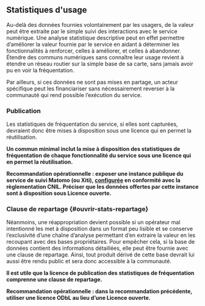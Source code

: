 ## Statistiques d'usage

Au-delà des données fournies volontairement par les usagers, de la valeur peut être extraite par le simple suivi des interactions avec le service numérique. Une analyse statistique descriptive peut en effet permettre d’améliorer la valeur fournie par le service en aidant à déterminer les fonctionnalités à renforcer, celles à améliorer, et celles à abandonner. Étendre des communs numériques sans connaître leur usage revient à étendre un réseau routier sur la simple base de sa carte, sans jamais avoir pu en voir la fréquentation.

Par ailleurs, si ces données ne sont pas mises en partage, un acteur spécifique peut les financiariser sans nécessairement reverser à la communauté qui rend possible l’exécution du service.

### Publication

Les statistiques de fréquentation du service, si elles sont capturées, devraient donc être mises à disposition sous une licence qui en permet la réutilisation.

**Un commun minimal inclut la mise à disposition des statistiques de fréquentation de chaque fonctionnalité du service sous une licence qui en permet la réutilisation.**

**Recommandation opérationnelle : exposer une instance publique du service de suivi Matomo (ou Xiti), [configurée](https://www.cnil.fr/fr/solutions-pour-la-mesure-daudience) en conformité avec la règlementation CNIL. Préciser que les données offertes par cette instance sont à disposition sous Licence ouverte.**

### Clause de repartage {#ouvrir-stats-repartage}

Néanmoins, une réappropriation devient possible si un opérateur mal intentionné les met à disposition dans un format peu lisible et se conserve l’exclusivité d’une chaîne d’analyse permettant d’en extraire la valeur en les recoupant avec des bases propriétaires. Pour empêcher cela, si la base de données contient des informations détaillées, elle peut être fournie avec une clause de repartage. Ainsi, tout produit dérivé de cette base devrait lui aussi être rendu public et sera donc accessible à la communauté.

**Il est utile que la licence de publication des statistiques de fréquentation comprenne une clause de repartage.**

**Recommandation opérationnelle : dans la recommandation précédente, utiliser une licence ODbL au lieu d’une Licence ouverte.**
